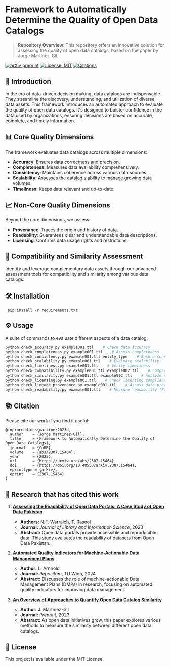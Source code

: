 # Framework to Automatically Determine the Quality of Open Data Catalogs

> **Repository Overview**: This repository offers an innovative solution for assessing the quality of open data catalogs, based on the paper by Jorge Martinez-Gil.

[![arXiv preprint](https://img.shields.io/badge/arXiv-2307.15464-brightgreen.svg)](https://arxiv.org/abs/2307.15464) [![License: MIT](https://img.shields.io/badge/License-MIT-yellow.svg)](https://opensource.org/licenses/MIT) [![Citations](https://img.shields.io/badge/citations-3-blue)](https://scholar.google.com/citations?view_op=view_citation&hl=en&citation_for_view=X1pRUYcAAAAJ:XUAslYVNQLQC)

## 🌟 Introduction

In the era of data-driven decision making, data catalogs are indispensable. They streamline the discovery, understanding, and utilization of diverse data assets. This framework introduces an automated approach to evaluate the quality of open data catalogs. It's designed to bolster confidence in the data used by organizations, ensuring decisions are based on accurate, complete, and timely information.

## 📊 Core Quality Dimensions

The framework evaluates data catalogs across multiple dimensions:

- **Accuracy**: Ensures data correctness and precision.
- **Completeness**: Measures data availability comprehensively.
- **Consistency**: Maintains coherence across various data sources.
- **Scalability**: Assesses the catalog's ability to manage growing data volumes.
- **Timeliness**: Keeps data relevant and up-to-date.

## 📈 Non-Core Quality Dimensions

Beyond the core dimensions, we assess:

- **Provenance**: Traces the origin and history of data.
- **Readability**: Guarantees clear and understandable data descriptions.
- **Licensing**: Confirms data usage rights and restrictions.

## 🔄 Compatibility and Similarity Assessment

Identify and leverage complementary data assets through our advanced assessment tools for compatibility and similarity among various data catalogs.

## 🛠️ Installation
``` pip install -r requirements.txt```

## ⚙️ Usage

A suite of commands to evaluate different aspects of a data catalog:

```bash
python check_accuracy.py example001.ttl    # Check data accuracy
python check_completeness.py example001.ttl    # Assess completeness
python check_consistency.py example001.ttl entity_type    # Ensure consistency
python check_scalability.py example001.ttl    # Evaluate scalability
python check_timeliness.py example001.ttl    # Verify timeliness
python check_compatibility.py example001.ttl example002.ttl    # Compare compatibility
python check_similarity.py example001.ttl example002.ttl    # Analyze similarity
python check_licensing.py example001.ttl    # Check licensing compliance
python check_lineage_provenance.py example001.ttl    # Assess data provenance
python check_readability.py example001.ttl    # Measure readability (Flesch-Kincaid Grade Level)
```


## 📚 Citation

Please cite our work if you find it useful:

```
@inproceedings{martinez2023d,
  author    = {Jorge Martinez-Gil},
  title     = {Framework to Automatically Determine the Quality of Open Data Catalogs},
  journal   = {CoRR},
  volume    = {abs/2307.15464},
  year      = {2023},
  url       = {https://arxiv.org/abs/2307.15464},
  doi       = {https://doi.org/10.48550/arXiv.2307.15464},
  eprinttype = {arXiv},
  eprint    = {2307.15464}
}

```
## 📑 Research that has cited this work

1. **[Assessing the Readability of Open Data Portals: A Case Study of Open Data Pakistan](http://jice.um.edu.my/index.php/MJLIS/article/view/48035)**
   - **Authors:** N.F. Warraich, T. Rasool
   - **Journal:** *Journal of Library and Information Science*, 2023
   - **Abstract:** Open data portals provide accessible and reproducible data. This study evaluates the readability of datasets from Open Data Pakistan.

2. **[Automated Quality Indicators for Machine-Actionable Data Management Plans](https://repositum.tuwien.at/handle/20.500.12708/200466)**
   - **Author:** L. Arnhold
   - **Journal:** *Repositum*, TU Wien, 2024
   - **Abstract:** Discusses the role of machine-actionable Data Management Plans (DMPs) in research, focusing on automated quality indicators for improving data management.

3. **[An Overview of Approaches to Quantify Open Data Catalog Similarity](http://publicationslist.org/data/jorge-martinez-gil/ref-204/Data-Catalogs.pdf)**
   - **Author:** J. Martinez-Gil
   - **Journal:** *Preprint*, 2023
   - **Abstract:** As open data initiatives grow, this paper explores various methods to measure the similarity between different open data catalogs.

## 📄 License
This project is available under the MIT License.
